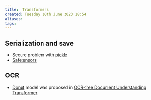 ```yaml
---
title:  Transformers
created: Tuesday 20th June 2023 18:54
aliases: 
tags: 
---
```

## Serialization and save

- Secure problem with [pickle](https://huggingface.co/docs/hub/security-pickle)
- [Safetensors](https://github.com/huggingface/safetensors)
## OCR

- [Donut](https://huggingface.co/docs/transformers/main/en/model_doc/donut) model was proposed in [OCR-free Document Understanding Transformer](https://arxiv.org/abs/2111.15664)